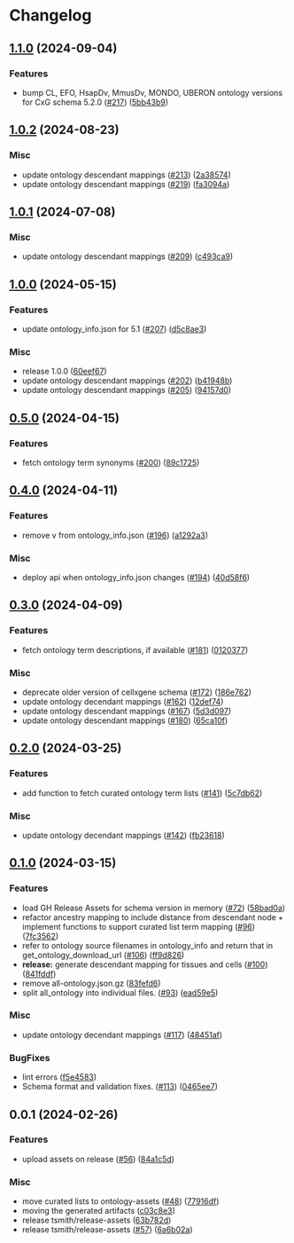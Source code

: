 # Changelog

## [1.1.0](https://github.com/chanzuckerberg/cellxgene-ontology-guide/compare/ontology-assets-v1.0.2...ontology-assets-v1.1.0) (2024-09-04)


### Features

* bump CL, EFO, HsapDv, MmusDv, MONDO, UBERON ontology versions for CxG schema 5.2.0 ([#217](https://github.com/chanzuckerberg/cellxgene-ontology-guide/issues/217)) ([5bb43b9](https://github.com/chanzuckerberg/cellxgene-ontology-guide/commit/5bb43b988652ff003e89deccff8aecb9852205e5))

## [1.0.2](https://github.com/chanzuckerberg/cellxgene-ontology-guide/compare/ontology-assets-v1.0.1...ontology-assets-v1.0.2) (2024-08-23)


### Misc

* update ontology descendant mappings ([#213](https://github.com/chanzuckerberg/cellxgene-ontology-guide/issues/213)) ([2a38574](https://github.com/chanzuckerberg/cellxgene-ontology-guide/commit/2a38574cebc6b83ee45bc19da35f383e574320e8))
* update ontology descendant mappings ([#219](https://github.com/chanzuckerberg/cellxgene-ontology-guide/issues/219)) ([fa3094a](https://github.com/chanzuckerberg/cellxgene-ontology-guide/commit/fa3094a263fa5785f6b939c3d8a8989244799e09))

## [1.0.1](https://github.com/chanzuckerberg/cellxgene-ontology-guide/compare/ontology-assets-v1.0.0...ontology-assets-v1.0.1) (2024-07-08)


### Misc

* update ontology descendant mappings ([#209](https://github.com/chanzuckerberg/cellxgene-ontology-guide/issues/209)) ([c493ca9](https://github.com/chanzuckerberg/cellxgene-ontology-guide/commit/c493ca953ebea208442ce6ba883b4f3b29450046))

## [1.0.0](https://github.com/chanzuckerberg/cellxgene-ontology-guide/compare/ontology-assets-v0.5.0...ontology-assets-v1.0.0) (2024-05-15)


### Features

* update ontology_info.json for 5.1 ([#207](https://github.com/chanzuckerberg/cellxgene-ontology-guide/issues/207)) ([d5c8ae3](https://github.com/chanzuckerberg/cellxgene-ontology-guide/commit/d5c8ae3f0502f0ca7165f821f384d553e2ed3e0b))


### Misc

* release 1.0.0 ([60eef67](https://github.com/chanzuckerberg/cellxgene-ontology-guide/commit/60eef67d69fa3f4f776e67eeefef27391a307785))
* update ontology descendant mappings ([#202](https://github.com/chanzuckerberg/cellxgene-ontology-guide/issues/202)) ([b41948b](https://github.com/chanzuckerberg/cellxgene-ontology-guide/commit/b41948b5ca97888e4107c487f99cb120a68c9932))
* update ontology descendant mappings ([#205](https://github.com/chanzuckerberg/cellxgene-ontology-guide/issues/205)) ([94157d0](https://github.com/chanzuckerberg/cellxgene-ontology-guide/commit/94157d072afd094393365a8610e85fb26b55f3ef))

## [0.5.0](https://github.com/chanzuckerberg/cellxgene-ontology-guide/compare/ontology-assets-v0.4.0...ontology-assets-v0.5.0) (2024-04-15)


### Features

* fetch ontology term synonyms ([#200](https://github.com/chanzuckerberg/cellxgene-ontology-guide/issues/200)) ([89c1725](https://github.com/chanzuckerberg/cellxgene-ontology-guide/commit/89c1725bcb1a267229e43f136ea2d8941cb4a3bb))

## [0.4.0](https://github.com/chanzuckerberg/cellxgene-ontology-guide/compare/ontology-assets-v0.3.0...ontology-assets-v0.4.0) (2024-04-11)


### Features

* remove v from ontology_info.json ([#196](https://github.com/chanzuckerberg/cellxgene-ontology-guide/issues/196)) ([a1292a3](https://github.com/chanzuckerberg/cellxgene-ontology-guide/commit/a1292a3c3a7d6c58e30b81c77418ce047d93df69))


### Misc

* deploy api when ontology_info.json changes ([#194](https://github.com/chanzuckerberg/cellxgene-ontology-guide/issues/194)) ([40d58f6](https://github.com/chanzuckerberg/cellxgene-ontology-guide/commit/40d58f6ca4cdb5236e1a3288e887d1d2516a7dbb))

## [0.3.0](https://github.com/chanzuckerberg/cellxgene-ontology-guide/compare/ontology-assets-v0.2.0...ontology-assets-v0.3.0) (2024-04-09)


### Features

* fetch ontology term descriptions, if available ([#181](https://github.com/chanzuckerberg/cellxgene-ontology-guide/issues/181)) ([0120377](https://github.com/chanzuckerberg/cellxgene-ontology-guide/commit/0120377f798192be6dde64322c10a0ecff935f05))


### Misc

* deprecate older version of cellxgene schema ([#172](https://github.com/chanzuckerberg/cellxgene-ontology-guide/issues/172)) ([186e762](https://github.com/chanzuckerberg/cellxgene-ontology-guide/commit/186e76235df3eec6767e3014e48530377d14d21f))
* update ontology decendant mappings ([#162](https://github.com/chanzuckerberg/cellxgene-ontology-guide/issues/162)) ([12def74](https://github.com/chanzuckerberg/cellxgene-ontology-guide/commit/12def746eebb3d0273bb826be569ebfa1739d5ed))
* update ontology descendant mappings ([#167](https://github.com/chanzuckerberg/cellxgene-ontology-guide/issues/167)) ([5d3d097](https://github.com/chanzuckerberg/cellxgene-ontology-guide/commit/5d3d0979798c78a8874bcca945986f809b76a825))
* update ontology descendant mappings ([#180](https://github.com/chanzuckerberg/cellxgene-ontology-guide/issues/180)) ([65ca10f](https://github.com/chanzuckerberg/cellxgene-ontology-guide/commit/65ca10feb7677f4066f87f73b49ea9f3b9ba78ca))

## [0.2.0](https://github.com/chanzuckerberg/cellxgene-ontology-guide/compare/ontology-assets-v0.1.0...ontology-assets-v0.2.0) (2024-03-25)


### Features

* add function to fetch curated ontology term lists ([#141](https://github.com/chanzuckerberg/cellxgene-ontology-guide/issues/141)) ([5c7db62](https://github.com/chanzuckerberg/cellxgene-ontology-guide/commit/5c7db62672512f1b00b1380db77b8f06dbbfb000))


### Misc

* update ontology decendant mappings ([#142](https://github.com/chanzuckerberg/cellxgene-ontology-guide/issues/142)) ([fb23618](https://github.com/chanzuckerberg/cellxgene-ontology-guide/commit/fb2361810c227427a5ba50156328aeee74796aac))

## [0.1.0](https://github.com/chanzuckerberg/cellxgene-ontology-guide/compare/ontology-assets-v0.0.1...ontology-assets-v0.1.0) (2024-03-15)


### Features

* load GH Release Assets for schema version in memory ([#72](https://github.com/chanzuckerberg/cellxgene-ontology-guide/issues/72)) ([58bad0a](https://github.com/chanzuckerberg/cellxgene-ontology-guide/commit/58bad0a698f262f167ba821ff00a4a7ca254d13a))
* refactor ancestry mapping to include distance from descendant node + implement functions to support curated list term mapping ([#96](https://github.com/chanzuckerberg/cellxgene-ontology-guide/issues/96)) ([7fc3562](https://github.com/chanzuckerberg/cellxgene-ontology-guide/commit/7fc3562b040f7c2962c0a6e751996933727d9206))
* refer to ontology source filenames in ontology_info and return that in get_ontology_download_url ([#106](https://github.com/chanzuckerberg/cellxgene-ontology-guide/issues/106)) ([ff9d826](https://github.com/chanzuckerberg/cellxgene-ontology-guide/commit/ff9d82646413b3153daf8e6e60a9c8a1f32a0f61))
* **release:** generate descendant mapping for tissues and cells ([#100](https://github.com/chanzuckerberg/cellxgene-ontology-guide/issues/100)) ([841fddf](https://github.com/chanzuckerberg/cellxgene-ontology-guide/commit/841fddf59abbaf1cb3bc823bdfb52b9e71371d92))
* remove all-ontology.json.gz ([83fefd6](https://github.com/chanzuckerberg/cellxgene-ontology-guide/commit/83fefd68c7845d2a4d0299d958082820fd0f4fb3))
* split all_ontology into individual files. ([#93](https://github.com/chanzuckerberg/cellxgene-ontology-guide/issues/93)) ([ead59e5](https://github.com/chanzuckerberg/cellxgene-ontology-guide/commit/ead59e5c0fe56c8f1feab9959d75965372c1316e))


### Misc

* update ontology decendant mappings ([#117](https://github.com/chanzuckerberg/cellxgene-ontology-guide/issues/117)) ([48451af](https://github.com/chanzuckerberg/cellxgene-ontology-guide/commit/48451af5f3dcdb10cf1d97e50869f6c27f1dc756))


### BugFixes

* lint errors ([f5e4583](https://github.com/chanzuckerberg/cellxgene-ontology-guide/commit/f5e45838e3c99dc3785ffc12f5e72aecc1ceeb29))
* Schema format and validation fixes.  ([#113](https://github.com/chanzuckerberg/cellxgene-ontology-guide/issues/113)) ([0465ee7](https://github.com/chanzuckerberg/cellxgene-ontology-guide/commit/0465ee75468fb5e0169e6ec4b5a40f1b875ecdd1))

## 0.0.1 (2024-02-26)

### Features

- upload assets on release ([#56](https://github.com/chanzuckerberg/cellxgene-ontology-guide/issues/56)) ([84a1c5d](https://github.com/chanzuckerberg/cellxgene-ontology-guide/commit/84a1c5de42716d5c866d5eef7ce7113f6edbdbda))

### Misc

- move curated lists to ontology-assets ([#48](https://github.com/chanzuckerberg/cellxgene-ontology-guide/issues/48)) ([77916df](https://github.com/chanzuckerberg/cellxgene-ontology-guide/commit/77916df50d391c48ed0100441b1366f5013888bf))
- moving the generated artifacts ([c03c8e3](https://github.com/chanzuckerberg/cellxgene-ontology-guide/commit/c03c8e353c61c69a807e80ec9d986bb652c41155))
- release tsmith/release-assets ([63b782d](https://github.com/chanzuckerberg/cellxgene-ontology-guide/commit/63b782d2ee8a8bdbdf83e61e0d37674954c802ee))
- release tsmith/release-assets ([#57](https://github.com/chanzuckerberg/cellxgene-ontology-guide/issues/57)) ([6a6b02a](https://github.com/chanzuckerberg/cellxgene-ontology-guide/commit/6a6b02a96ab55f204480926ade478b197ff16e4e))
